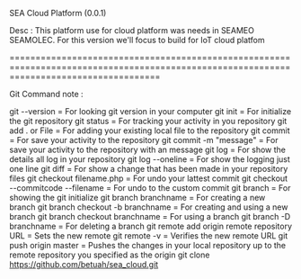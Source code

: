 SEA Cloud Platform (0.0.1)

Desc : This platform use for cloud platform was needs in SEAMEO SEAMOLEC. For this version we'll focus to build for IoT cloud platfom



=========================================================================================================================================

Git Command note :

git --version = For looking git version in your computer
git init = For initialize the git repository
git status = For tracking your activity in you repository
git add . or File = For adding your existing local file to the repository
git commit = For save your activity to the repository git commit -m "message" = For save your activity to the repository with an message
git log = For show the details all log in your repository
git log --oneline = For show the logging just one line
git diff = For show a change that has been made in your repository files
git checkout filename.php = For undo your lattest commit
git checkout --commitcode --filename = For undo to the custom commit
git branch = For showing the git initialize
git branch branchname = For creating a new branch
git branch checkout -b branchname = For creating and using a new branch
git branch checkout branchname = For using a branch
git branch -D branchname = For deleting a branch
git remote add origin remote repository URL = Sets the new remote
git remote -v = Verifies the new remote URL
git push origin master = Pushes the changes in your local repository up to the remote repository you specified as the origin
git clone https://github.com/betuah/sea_cloud.git